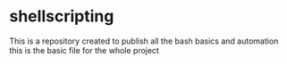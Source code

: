 # shellscripting
This is a repository created to publish all the bash basics and automation
this is the basic file for the whole project

